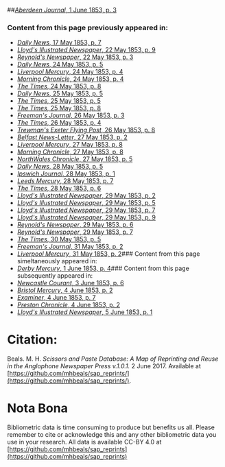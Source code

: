 ##[*Aberdeen Journal*, 1 June 1853, p. 3](https://mhbeals.github.io/sap_html/Aberdeen-Journal/Aberdeen-Journal-1-June-1853-p-3)

### Content from this page previously appeared in:
+ [*Daily News*, 17 May 1853, p. 7](https://mhbeals.github.io/sap_html/Daily-News/Daily-News-17-May-1853-p-7)
+ [*Lloyd's Illustrated Newspaper*, 22 May 1853, p. 9](https://mhbeals.github.io/sap_html/Lloyd's-Illustrated-Newspaper/Lloyd's-Illustrated-Newspaper-22-May-1853-p-9)
+ [*Reynold's Newspaper*, 22 May 1853, p. 3](https://mhbeals.github.io/sap_html/Reynold's-Newspaper/Reynold's-Newspaper-22-May-1853-p-3)
+ [*Daily News*, 24 May 1853, p. 5](https://mhbeals.github.io/sap_html/Daily-News/Daily-News-24-May-1853-p-5)
+ [*Liverpool Mercury*, 24 May 1853, p. 4](https://mhbeals.github.io/sap_html/Liverpool-Mercury/Liverpool-Mercury-24-May-1853-p-4)
+ [*Morning Chronicle*, 24 May 1853, p. 4](https://mhbeals.github.io/sap_html/Morning-Chronicle/Morning-Chronicle-24-May-1853-p-4)
+ [*The Times*, 24 May 1853, p. 8](https://mhbeals.github.io/sap_html/The-Times/The-Times-24-May-1853-p-8)
+ [*Daily News*, 25 May 1853, p. 5](https://mhbeals.github.io/sap_html/Daily-News/Daily-News-25-May-1853-p-5)
+ [*The Times*, 25 May 1853, p. 5](https://mhbeals.github.io/sap_html/The-Times/The-Times-25-May-1853-p-5)
+ [*The Times*, 25 May 1853, p. 8](https://mhbeals.github.io/sap_html/The-Times/The-Times-25-May-1853-p-8)
+ [*Freeman's Journal*, 26 May 1853, p. 3](https://mhbeals.github.io/sap_html/Freeman's-Journal/Freeman's-Journal-26-May-1853-p-3)
+ [*The Times*, 26 May 1853, p. 4](https://mhbeals.github.io/sap_html/The-Times/The-Times-26-May-1853-p-4)
+ [*Trewman's Exeter Flying Post*, 26 May 1853, p. 8](https://mhbeals.github.io/sap_html/Trewman's-Exeter-Flying-Post/Trewman's-Exeter-Flying-Post-26-May-1853-p-8)
+ [*Belfast News-Letter*, 27 May 1853, p. 2](https://mhbeals.github.io/sap_html/Belfast-News-Letter/Belfast-News-Letter-27-May-1853-p-2)
+ [*Liverpool Mercury*, 27 May 1853, p. 8](https://mhbeals.github.io/sap_html/Liverpool-Mercury/Liverpool-Mercury-27-May-1853-p-8)
+ [*Morning Chronicle*, 27 May 1853, p. 8](https://mhbeals.github.io/sap_html/Morning-Chronicle/Morning-Chronicle-27-May-1853-p-8)
+ [*NorthWales Chronicle*, 27 May 1853, p. 5](https://mhbeals.github.io/sap_html/NorthWales-Chronicle/NorthWales-Chronicle-27-May-1853-p-5)
+ [*Daily News*, 28 May 1853, p. 5](https://mhbeals.github.io/sap_html/Daily-News/Daily-News-28-May-1853-p-5)
+ [*Ipswich Journal*, 28 May 1853, p. 1](https://mhbeals.github.io/sap_html/Ipswich-Journal/Ipswich-Journal-28-May-1853-p-1)
+ [*Leeds Mercury*, 28 May 1853, p. 7](https://mhbeals.github.io/sap_html/Leeds-Mercury/Leeds-Mercury-28-May-1853-p-7)
+ [*The Times*, 28 May 1853, p. 6](https://mhbeals.github.io/sap_html/The-Times/The-Times-28-May-1853-p-6)
+ [*Lloyd's Illustrated Newspaper*, 29 May 1853, p. 2](https://mhbeals.github.io/sap_html/Lloyd's-Illustrated-Newspaper/Lloyd's-Illustrated-Newspaper-29-May-1853-p-2)
+ [*Lloyd's Illustrated Newspaper*, 29 May 1853, p. 5](https://mhbeals.github.io/sap_html/Lloyd's-Illustrated-Newspaper/Lloyd's-Illustrated-Newspaper-29-May-1853-p-5)
+ [*Lloyd's Illustrated Newspaper*, 29 May 1853, p. 7](https://mhbeals.github.io/sap_html/Lloyd's-Illustrated-Newspaper/Lloyd's-Illustrated-Newspaper-29-May-1853-p-7)
+ [*Lloyd's Illustrated Newspaper*, 29 May 1853, p. 9](https://mhbeals.github.io/sap_html/Lloyd's-Illustrated-Newspaper/Lloyd's-Illustrated-Newspaper-29-May-1853-p-9)
+ [*Reynold's Newspaper*, 29 May 1853, p. 6](https://mhbeals.github.io/sap_html/Reynold's-Newspaper/Reynold's-Newspaper-29-May-1853-p-6)
+ [*Reynold's Newspaper*, 29 May 1853, p. 7](https://mhbeals.github.io/sap_html/Reynold's-Newspaper/Reynold's-Newspaper-29-May-1853-p-7)
+ [*The Times*, 30 May 1853, p. 5](https://mhbeals.github.io/sap_html/The-Times/The-Times-30-May-1853-p-5)
+ [*Freeman's Journal*, 31 May 1853, p. 2](https://mhbeals.github.io/sap_html/Freeman's-Journal/Freeman's-Journal-31-May-1853-p-2)
+ [*Liverpool Mercury*, 31 May 1853, p. 2](https://mhbeals.github.io/sap_html/Liverpool-Mercury/Liverpool-Mercury-31-May-1853-p-2)### Content from this page simeltaneously appeared in:
+ [*Derby Mercury*, 1 June 1853, p. 4](https://mhbeals.github.io/sap_html/Derby-Mercury/Derby-Mercury-1-June-1853-p-4)### Content from this page subsequently appeared in:
+ [*Newcastle Courant*, 3 June 1853, p. 6](https://mhbeals.github.io/sap_html/Newcastle-Courant/Newcastle-Courant-3-June-1853-p-6)
+ [*Bristol Mercury*, 4 June 1853, p. 2](https://mhbeals.github.io/sap_html/Bristol-Mercury/Bristol-Mercury-4-June-1853-p-2)
+ [*Examiner*, 4 June 1853, p. 7](https://mhbeals.github.io/sap_html/Examiner/Examiner-4-June-1853-p-7)
+ [*Preston Chronicle*, 4 June 1853, p. 2](https://mhbeals.github.io/sap_html/Preston-Chronicle/Preston-Chronicle-4-June-1853-p-2)
+ [*Lloyd's Illustrated Newspaper*, 5 June 1853, p. 1](https://mhbeals.github.io/sap_html/Lloyd's-Illustrated-Newspaper/Lloyd's-Illustrated-Newspaper-5-June-1853-p-1)
                    
# Citation: 

Beals. M. H. *Scissors and Paste Database: A Map of Reprinting and Reuse in the Anglophone Newspaper Press v.1.0.1.* 2 June 2017. Available at [https://github.com/mhbeals/sap_reprints/](https://github.com/mhbeals/sap_reprints/). 
                    
# Nota Bona

Bibliometric data is time consuming to produce but benefits us all. Please remember to cite or acknowledge this and any other bibliometric data you use in your research. All data is available CC-BY 4.0 at [https://github.com/mhbeals/sap_reprints](https://github.com/mhbeals/sap_reprints)